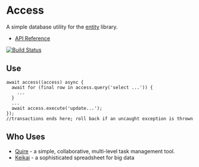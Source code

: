 # Access

A simple database utility for the [entity](https://github.com/rikulo/entity) library.

* [API Reference](http://www.dartdocs.org/documentation/access/1.6.2)

[![Build Status](https://drone.io/github.com/rikulo/access/status.png)](https://drone.io/github.com/rikulo/access/latest)

## Use

    await access((access) async {
      await for (final row in access.query('select ...')) {
        ...
      }
      ...
      await access.execute('update...');
    });
    //transactions ends here; roll back if an uncaught exception is thrown

## Who Uses

* [Quire](https://quire.io) - a simple, collaborative, multi-level task management tool.
* [Keikai](https://keikai.io) - a sophisticated spreadsheet for big data

